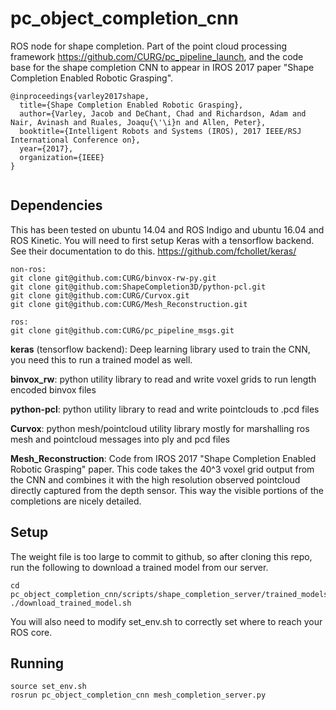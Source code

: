# pc_object_completion_cnn
ROS node for shape completion. Part of the point cloud processing framework https://github.com/CURG/pc_pipeline_launch, and the code base for the shape completion CNN to appear in IROS 2017 paper "Shape Completion Enabled Robotic Grasping".

```
@inproceedings{varley2017shape,
  title={Shape Completion Enabled Robotic Grasping},
  author={Varley, Jacob and DeChant, Chad and Richardson, Adam and Nair, Avinash and Ruales, Joaqu{\'\i}n and Allen, Peter},
  booktitle={Intelligent Robots and Systems (IROS), 2017 IEEE/RSJ International Conference on},
  year={2017},
  organization={IEEE}
}


```
## Dependencies
This has been tested on ubuntu 14.04 and ROS Indigo and ubuntu 16.04 and ROS Kinetic.  You will need to first setup Keras with a tensorflow backend.  See their documentation to do this. https://github.com/fchollet/keras/
```
non-ros:
git clone git@github.com:CURG/binvox-rw-py.git
git clone git@github.com:ShapeCompletion3D/python-pcl.git
git clone git@github.com:CURG/Curvox.git
git clone git@github.com:CURG/Mesh_Reconstruction.git

ros:
git clone git@github.com:CURG/pc_pipeline_msgs.git
```

<b>keras</b> (tensorflow backend): Deep learning library used to train the CNN, you need this to run a trained model as well.

<b>binvox_rw</b>: python utility library to read and write voxel grids to run length encoded binvox files

<b>python-pcl</b>: python utility library to read and write pointclouds to .pcd files

<b>Curvox</b>: python mesh/pointcloud utility library mostly for marshalling ros mesh and pointcloud messages into ply and pcd files

<b>Mesh_Reconstruction</b>: Code from IROS 2017 "Shape Completion Enabled Robotic Grasping" paper. This code takes the 40^3 voxel grid output from the CNN and combines it with the high resolution observed pointcloud directly captured from the depth sensor.  This way the visible portions of the completions are nicely detailed. 

## Setup
The weight file is too large to commit to github, so after cloning this repo, run the following to download a trained model from our server.
```
cd pc_object_completion_cnn/scripts/shape_completion_server/trained_models
./download_trained_model.sh
```

You will also need to modify set_env.sh to correctly set where to reach your ROS core. 

## Running
```
source set_env.sh
rosrun pc_object_completion_cnn mesh_completion_server.py
```
